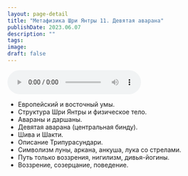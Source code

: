 ```yaml
---
layout: page-detail
title: "Метафизика Шри Янтры 11. Девятая аварана"
publishDate: 2023.06.07
description: ""
tags:
image:
draft: false
---
```


<audio title="2023.06.07 - Метафизика Шри Янтры 11. Девятая аварана.mp3" src="/upload/iblock/707/707eaa63d4c84d2879ce0e4d51ed1865.mp3" controls=""></audio>

* Европейский и восточный умы.
* Структура Шри Янтры и физическое тело.
* Авараны и даршаны.
* Девятая аварана (центральная бинду).
* Шива и Шакти.
* Описание Трипурасундари.
* Символизм луны, аркана, анкуша, лука со стрелами.
* Путь только воззрения, нигилизм, дивья-йогины.
* Воззрение, созерцание, поведение.

  
